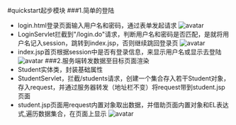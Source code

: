 #quickstart起步模块
  ###1.简单的登陆
* login.html登录页面输入用户名和密码，通过表单发起请求
![avatar](https://camo.githubusercontent.com/48db5b600bc19453d03f1e14de077a6d1f95fb83/687474703a2f2f7777312e73696e61696d672e636e2f6c617267652f303036374f515658677931673764387339726f6f696a333067673037767438742e6a7067)
* LoginServlet拦截到"/login.do"请求，判断用户名和密码是否匹配，是就将用户名记入session，跳转到index.jsp，否则继续跳回登录页
![avatar](https://camo.githubusercontent.com/dc050874da6da6f4093e8c898e5115f2ea422c26/687474703a2f2f7777312e73696e61696d672e636e2f6c617267652f303036374f51565867793167376438737132776a646a333066333034723734612e6a7067)
* index.jsp首页根据session中是否有登录信息，来显示用户名或显示去登陆
![avatar](https://camo.githubusercontent.com/095fc71d4eb357c742da4708ea92209c0555ab7d/687474703a2f2f7777312e73696e61696d672e636e2f6c617267652f303036374f5156586779316737643873796c6b6d756a33306578303579676c6e2e6a7067)
 ###2.服务端转发数据至目标页面渲染
 * Student实体类，封装基础属性
 * StudentServlet，拦截/students请求，创建一个集合存入若干Student对象，存入request，并通过服务器转发（地址栏不变）将request带到student.jsp页面
 * student.jsp页面用request内置对象取出数据，并借助页面内置对象和EL表达式,遍历数据集合，在页面上显示
 ![avatar](https://camo.githubusercontent.com/6bbf20622cf56b4dbbaa8f66355df3e13234629d/687474703a2f2f7777312e73696e61696d672e636e2f6c617267652f303036374f515658677931673737367130647537716a33316775306c6a3430742e6a7067)
  
